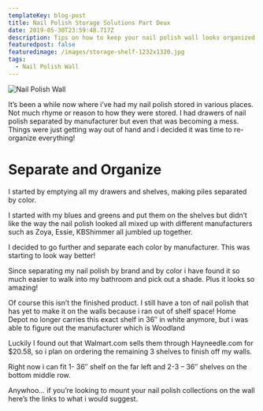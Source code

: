 ```yaml
---
templateKey: blog-post
title: Nail Polish Storage Solutions Part Deux
date: 2019-05-30T23:59:48.717Z
description: Tips on how to keep your nail polish wall looks organized and clean
featuredpost: false
featuredimage: /images/storage-shelf-1232x1320.jpg
tags:
  - Nail Polish Wall
---
```

![Nail Polish Wall](/images/storage-shelf-1232x1320.jpg "Nail Polish Wall")

It’s been a while now where i’ve had my nail polish stored in various places. Not much rhyme or reason to how they were stored. I had drawers of nail polish separated by manufacturer but even that was becoming a mess. Things were just getting way out of hand and i decided it was time to re-organize everything!

# Separate and Organize

I started by emptying all my drawers and shelves, making piles separated by color. 

I started with my blues and greens and put them on the shelves but didn’t like the way the nail polish looked all mixed up with different manufacturers such as Zoya, Essie, KBShimmer all jumbled up together.

I decided to go further and separate each color by manufacturer. This was starting to look way better!

Since separating my nail polish by brand and by color i have found it so much easier to walk into my bathroom and pick out a shade. Plus it looks so amazing!

Of course this isn’t the finished product. I still have a ton of nail polish that has yet to make it on the walls because i ran out of shelf space! Home Depot no longer carries this exact shelf in 36″ in white anymore, but i was able to figure out the manufacturer which is Woodland

Luckily I found out that Walmart.com sells them through Hayneedle.com for $20.58, so i plan on ordering the remaining 3 shelves to finish off my walls. 

Right now i can fit 1- 36″ shelf on the far left and 2-3 – 36″ shelves on the bottom middle row.

Anywhoo… if you’re looking to mount your nail polish collections on the wall here’s the links to what i would suggest.
